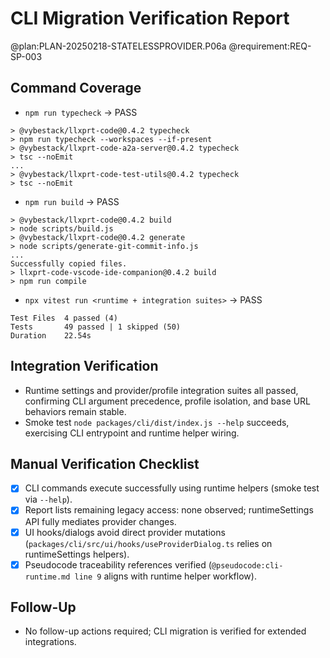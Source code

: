 # CLI Migration Verification Report

@plan:PLAN-20250218-STATELESSPROVIDER.P06a
@requirement:REQ-SP-003

## Command Coverage
- `npm run typecheck` → PASS
```text
> @vybestack/llxprt-code@0.4.2 typecheck
> npm run typecheck --workspaces --if-present
> @vybestack/llxprt-code-a2a-server@0.4.2 typecheck
> tsc --noEmit
...
> @vybestack/llxprt-code-test-utils@0.4.2 typecheck
> tsc --noEmit
```
- `npm run build` → PASS
```text
> @vybestack/llxprt-code@0.4.2 build
> node scripts/build.js
> @vybestack/llxprt-code@0.4.2 generate
> node scripts/generate-git-commit-info.js
...
Successfully copied files.
> llxprt-code-vscode-ide-companion@0.4.2 build
> npm run compile
```
- `npx vitest run <runtime + integration suites>` → PASS
```text
Test Files  4 passed (4)
Tests       49 passed | 1 skipped (50)
Duration    22.54s
```

## Integration Verification
- Runtime settings and provider/profile integration suites all passed, confirming CLI argument precedence, profile isolation, and base URL behaviors remain stable.
- Smoke test `node packages/cli/dist/index.js --help` succeeds, exercising CLI entrypoint and runtime helper wiring.

## Manual Verification Checklist
- [x] CLI commands execute successfully using runtime helpers (smoke test via `--help`).
- [x] Report lists remaining legacy access: none observed; runtimeSettings API fully mediates provider changes.
- [x] UI hooks/dialogs avoid direct provider mutations (`packages/cli/src/ui/hooks/useProviderDialog.ts` relies on runtimeSettings helpers).
- [x] Pseudocode traceability references verified (`@pseudocode:cli-runtime.md line 9` aligns with runtime helper workflow).

## Follow-Up
- No follow-up actions required; CLI migration is verified for extended integrations.
